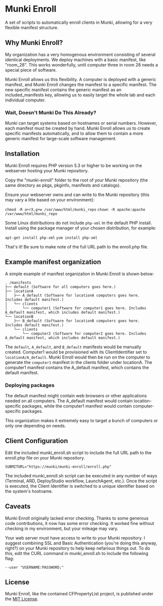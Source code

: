 # Munki Enroll

A set of scripts to automatically enroll clients in Munki, allowing for a very flexible manifest structure.

## Why Munki Enroll?

My organization has a very homogenous environment consisting of several identical deployments. We deploy machines with a basic manifest, like "room_28". This works wonderfully, until computer three in room 28 needs a special piece of software.

Munki Enroll allows us this flexibility. A computer is deployed with a generic manifest, and Munki Enroll changes the manifest to a specific manifest. The new specific manifest contains the generic manifest as an included_manifests key, allowing us to easily target the whole lab and each individual computer.

### Wait, Doesn't Munki Do This Already?

Munki can target systems based on hostnames or serial numbers. However, each manifest must be created by hand. Munki Enroll allows us to create specific manifests automatically, and to allow them to contain a more generic manifest for large-scale software management.

## Installation

Munki Enroll requires PHP version 5.3 or higher to be working on the webserver hosting your Munki repository.

Copy the "munki-enroll" folder to the root of your Munki repository (the same directory as pkgs, pkginfo, manifests and catalogs). 

Ensure your webserver owns and can write to the Munki repository (this may vary a litte based on your environment):

`chmod -R a+rX,g+w /var/www/html/munki_repo`
`chown -R apache:apache /var/www/html/munki_repo`

Some Linux distributions do not include `php-xml` in the default PHP install. Install using the package manager of your chosen distribution, for example:

`apt-get install php-xml`
`yum install php-xml`

That's it! Be sure to make note of the full URL path to the enroll.php file.

## Example manifest organization

A simple example of manifest organization in Munki Enroll is shown below:

    . /manifests
    ├── default (Software for all computers goes here.)
    ├── locationA
    │   ├── A_default (Software for locationA computers goes here. Includes default manifest.)
    │   └── clients
    │       └── computer1 (Software for computer1 goes here. Includes A_default manifest, which includes default manifest.)
    └── locationB
        ├── B_default (Software for locationB computers goes here. Includes default manifest.)
        └── clients
            └── computer2 (Software for computer2 goes here. Includes A_default manifest, which includes default manifest.)

The `default`, `A_default`, and `B_default` manifests would be manually created. Computer1 would be provisioned with its ClientIdentifier set to `locationA/A_default`. Munki Enroll would then be run on the computer to generate the `computer1` manifest in the clients folder under locationA. The computer1 manifest contains the A_default manifest, which contains the default manifest.

### Deploying packages

The default manifest might contain web browsers or other applications needed on all computers. The A_default manifest would contain location-specific packages, while the computer1 manifest would contain computer-specific packages.

This organization makes it extremely easy to target a bunch of computers or only one depending on needs.

## Client Configuration

Edit the included munki_enroll.sh script to include the full URL path to the enroll.php file on your Munki repository.

	SUBMITURL="https://munki/munki-enroll/enroll.php"

The included munki_enroll.sh script can be executed in any number of ways (Terminal, ARD, DeployStudio workflow, LaunchAgent, etc.). Once the script is executed, the Client Identifier is switched to a unique identifier based on the system's hostname.

## Caveats

Munki Enroll originally lacked error checking. Thanks to some generous code contributions, it now has some error checking. It worked fine without checking in my environment, but your mileage may vary.

Your web server must have access to write to your Munki repository. I suggest combining SSL and Basic Authentication (you're doing this anyway, right?) on your Munki repository to help keep nefarious things out. To do this, edit the CURL command in munki_enroll.sh to include the following flag:

	--user "USERNAME:PASSWORD;" 

## License

Munki Enroll, like the contained CFPropertyList project, is published under the [MIT License](http://www.opensource.org/licenses/mit-license.php).

